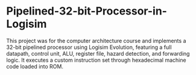 # Pipelined-32-bit-Processor-in-Logisim
This project was for the computer architecture course and implements a 32-bit pipelined processor using Logisim Evolution, featuring a full datapath, control unit, ALU, register file, hazard detection, and forwarding logic. It executes a custom instruction set through hexadecimal machine code loaded into ROM.
